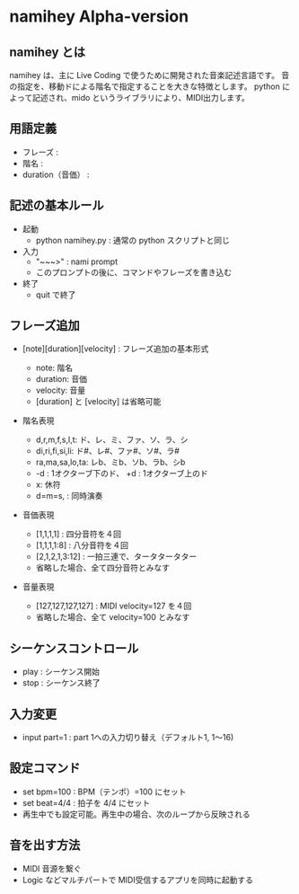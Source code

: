
# namihey Alpha-version

## namihey とは

namihey は、主に Live Coding で使うために開発された音楽記述言語です。
音の指定を、移動ドによる階名で指定することを大きな特徴とします。
python によって記述され、mido というライブラリにより、MIDI出力します。


## 用語定義

- フレーズ :
- 階名 :
- duration（音価） :


## 記述の基本ルール

- 起動
    - python namihey.py  : 通常の python スクリプトと同じ
- 入力
    - "~~~>" : nami prompt
    - このプロンプトの後に、コマンドやフレーズを書き込む
- 終了
    - quit で終了

## フレーズ追加

- [note][duration][velocity] : フレーズ追加の基本形式
    - note: 階名
    - duration: 音価
    - velocity: 音量
    - [duration] と [velocity] は省略可能

- 階名表現
    - d,r,m,f,s,l,t: ド、レ、ミ、ファ、ソ、ラ、シ
    - di,ri,fi,si,li: ド#、レ#、ファ#、ソ#、ラ#
    - ra,ma,sa,lo,ta: レb、ミb、ソb、ラb、シb
    - -d : 1オクターブ下のド、 +d : 1オクターブ上のド
    - x: 休符
    - d=m=s, : 同時演奏

- 音価表現
    - [1,1,1,1] : 四分音符を４回
    - [1,1,1,1:8] : 八分音符を４回
    - [2,1,2,1,3:12] : 一拍三連で、タータタータター
    - 省略した場合、全て四分音符とみなす

- 音量表現
    - [127,127,127,127] : MIDI velocity=127 を４回
    - 省略した場合、全て velocity=100 とみなす

## シーケンスコントロール

- play : シーケンス開始
- stop : シーケンス終了

## 入力変更

- input part=1 : part 1への入力切り替え（デフォルト1, 1〜16)

## 設定コマンド

- set bpm=100 : BPM（テンポ）=100 にセット
- set beat=4/4 : 拍子を 4/4 にセット
- 再生中でも設定可能。再生中の場合、次のループから反映される

## 音を出す方法

- MIDI 音源を繋ぐ
- Logic などマルチパートで MIDI受信するアプリを同時に起動する
